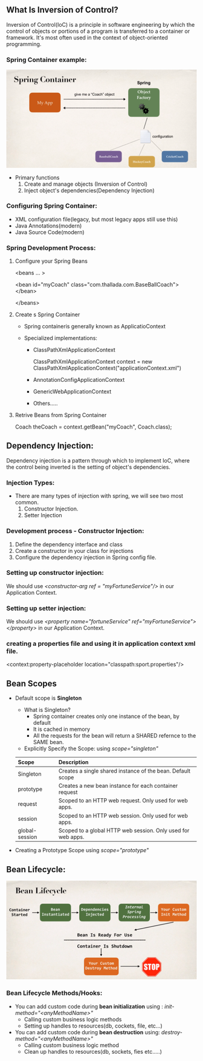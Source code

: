 ## What Is Inversion of Control?

Inversion of Control(IoC) is a principle in software engineering by which the control of objects or portions of a program is transferred to a container or framework. It's most often used in the context of object-oriented programming.

### Spring Container example:

![Spring Container](/Java/Spring/images/spring_container.png)

- Primary functions
  1. Create and manage objects (Inversion of Control)
  2. Inject object's dependencies(Dependency Injection)

### Configuring Spring Container:

- XML configuration file(legacy, but most legacy apps still use this)
- Java Annotations(modern)
- Java Source Code(modern)

### Spring Development Process:

1. Configure your Spring Beans

   \<beans ... \>

   \<bean id="myCoach"
   class="com.thallada.com.BaseBallCoach"\>
   \</bean\>

   \</beans\>

2. Create s Spring Container

   - Spring containeris generally known as ApplicatioContext
   - Specialized implementations:

     - ClassPathXmlApplicationContext

       ClassPathXmlApplicationContext context = new ClassPathXmlApplicationContext("applicationContext.xml")

     - AnnotationConfigApplicationContext
     - GenericWebApplicationContext
     - Others.....

3. Retrive Beans from Spring Container

   Coach theCoach = context.getBean("myCoach", Coach.class);

## Dependency Injection:

Dependency injection is a pattern through which to implement IoC, where the control being inverted is the setting of object's dependencies.

### Injection Types:

- There are many types of injection with spring, we will see two most common.
  1. Constructor Injection.
  2. Setter Injection

### Development process - Constructor Injection:

1. Define the dependency interface and class
2. Create a constructor in your class for injections
3. Configure the dependency injection in Spring config file.

### Setting up constructor injection:

We should use _\<constructor-arg ref = "myFortuneService"/\>_ in our Application Context.

### Setting up setter injection:

We should use _\<property name="fortuneService" ref="myFortuneService"\> \</property\>_ in our Application Context.

### creating a properties file and using it in application context xml file.

\<context:property-placeholder location="classpath:sport.properties"/\>

## Bean Scopes

- Default scope is **Singleton**

  - What is Singleton?
    - Spring container creates only one instance of the bean, by default
    - It is cached in memory
    - All the requests for the bean will return a SHARED refernce to the SAME bean.
  - Explicitly Specify the Scope: using _scope="singleton"_

  | Scope          | Description                                                  |
  | -------------- | ------------------------------------------------------------ |
  | Singleton      | Creates a single shared instance of the bean. Default scope  |
  | prototype      | Creates a new bean instance for each container request       |
  | request        | Scoped to an HTTP web request. Only used for web apps.       |
  | session        | Scoped to an HTTP web session. Only used for web apps.       |
  | global-session | Scoped to a global HTTP web session. Only used for web apps. |

- Creating a Prototype Scope using _scope="prototype"_

## Bean Lifecycle:

![Bean Lifecycle](/Java/Spring/images/bean_lifecycle.png)

### Bean Lifecycle Methods/Hooks:

- You can add custom code during **bean initialization** using : _init-method="\<anyMethodName\>"_
  - Calling custom business logic methods
  - Setting up handles to resources(db, cockets, file, etc...)
- You can add custom code during **bean destruction** using: _destroy-method="\<anyMethodName\>"_
  - Calling custom business logic method
  - Clean up handles to resources(db, sockets, fies etc.....)
